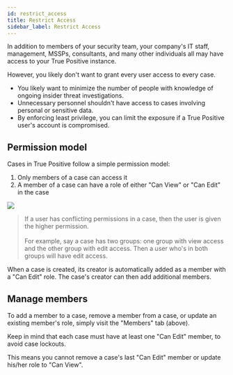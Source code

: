 ```yaml
---
id: restrict_access
title: Restrict Access
sidebar_label: Restrict Access
---
```


In addition to members of your security team, your company's IT staff, management, MSSPs, consultants, and many other individuals all may have access to your True Positive instance.

However, you likely don't want to grant every user access to every case.

- You likely want to minimize the number of people with knowledge of ongoing insider threat investigations.
- Unnecessary personnel shouldn't have access to cases involving personal or sensitive data.
- By enforcing least privilege, you can limit the exposure if a True Positive user's account is compromised.

## Permission model

Cases in True Positive follow a simple permission model:

1. Only members of a case can access it
2. A member of a case can have a role of either "Can View" or "Can Edit" in the case

![](https://storage.googleapis.com/tp_landing_page_videos/case_members.png)

> If a user has conflicting permissions in a case, then the user is given the higher permission.<br /><br />
> For example, say a case has two groups: one group with view access and the other group with edit access. Then a user who's in both groups will have edit access.

When a case is created, its creator is automatically added as a member with a "Can Edit" role. The case's creator can then add additional members.

## Manage members

To add a member to a case, remove a member from a case, or update an existing member's role, simply visit the "Members" tab (above).

Keep in mind that each case must have at least one "Can Edit" member, to avoid case lockouts.

This means you cannot remove a case's last "Can Edit" member or update his/her role to "Can View".
